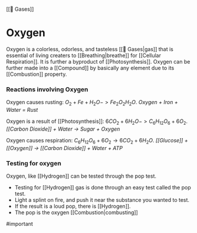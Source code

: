 [[💨 Gases]]
# Oxygen
Oxygen is a colorless, odorless, and tasteless [[💨 Gases|gas]] that is essential of living creaters to [[Breathing|breathe]] for [[Cellular Respiration]]. It is further a byproduct of [[Photosynthesis]]. Oxygen can be further made into a [[Compound]] by basically any element due to its [[Combustion]] property.

### Reactions involving Oxygen
Oxygen causes rusting: $O_2 + Fe + H_2O -> Fe_2O_2H_2O$. *Oxygen + Iron + Water = Rust*

Oxygen is a result of [[Photosynthesis]]: $6CO_2 +6H_2O -> C_6H_12O_6 + 6O_2$.
*[[Carbon Dioxide]] + Water -> Sugar + Oxygen*

Oxygen causes respiration: $C_6H_12O_6 + 6O_2 → 6CO_2 + 6H_2O$. *[[Glucose]] + [[Oxygen]] -> [[Carbon Dioxide]] + Water + ATP*

### Testing for oxygen
Oxygen, like [[Hydrogen]] can be tested through the pop test. 
 - Testing for [[Hydrogen]] gas is done through an easy test called the pop test.
 - Light a splint on fire, and push it near the substance you wanted to test. 
 - If the result is a loud pop, there is [[Hydrogen]].
 - The pop is the oxygen [[Combustion|combusting]]

#important 